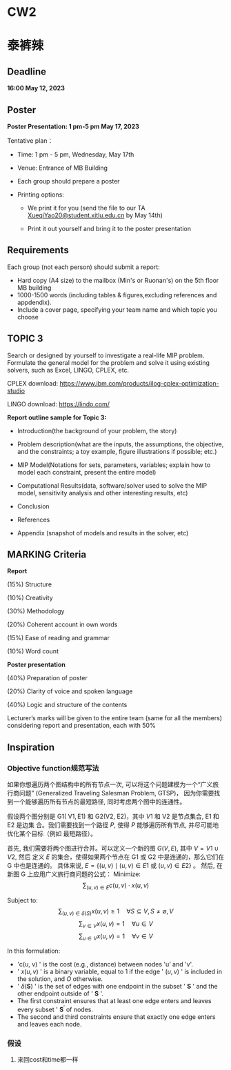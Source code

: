 # CW2

# 泰裤辣

## Deadline

 **16:00 May 12, 2023**

## Poster

**Poster Presentation: 1 pm-5 pm May 17, 2023**

Tentative plan：

- Time: 1 pm - 5 pm, Wednesday, May 17th

- Venue: Entrance of MB Building

- Each group should prepare a poster

- Printing options:

  - We print it for you (send the file to our TA XueqiYao20@student.xitlu.edu.cn by May 14th)

  - Print it out yourself and bring it to the poster presentation

## Requirements

Each group (not each person) should submit a report:

- Hard copy (A4 size) to the mailbox (Min's or Ruonan's) on the 5th floor MB building
- 1000-1500 words (including tables & figures,excluding references and appdendix).
- Include a cover page, specifying your team name and which topic you choose

## TOPIC 3

Search or designed by yourself to investigate a real-life MIP problem. Formulate the general model for the problem and solve it using existing solvers, such as Excel, LINGO, CPLEX, etc.

CPLEX download: <https://www.ibm.com/products/ilog-cplex-optimization-studio>

LINGO download: <https://lindo.com/>

**Report outline sample for Topic 3:**

- Introduction(the background of your problem, the story)

- Problem description(what are the inputs, the assumptions, the objective, and the constraints; a toy example, figure illustrations if possible; etc.)

- MIP Model(Notations for sets, parameters, variables; explain how to model each constraint, present the entire model)

- Computational Results(data, software/solver used to solve the MIP model, sensitivity analysis and other interesting results, etc)

- Conclusion

- References

- Appendix (snapshot of models and results in the solver, etc)

## MARKING Criteria

**Report**

(15%) Structure

(10%) Creativity

(30%) Methodology

(20%) Coherent account in own words

(15%) Ease of reading and grammar

(10%) Word count

**Poster presentation**

(40%) Preparation of poster

(20%) Clarity of voice and spoken language

(40%) Logic and structure of the contents

Lecturer’s marks will be given to the entire team (same for all the members) considering report and presentation, each with 50%

## Inspiration

### Objective function规范写法

如果你想遍历两个图结构中的所有节点一次, 可以将这个问题建模为一个“广义旅行商问题” (Generalized Traveling Salesman Problem, GTSP)， 因为你需要找到一个能够遍历所有节点的最短路径, 同时考虑两个图中的连通性。

假设两个图分别是 $\mathrm{G} 1(\mathrm{~V} 1, \mathrm{E} 1)$ 和 G2(V2, E2)，其中 $V 1$ 和 $\mathrm{V} 2$ 是节点集合, E1 和 E2 是边集 合。我们需要找到一个路径 $P$, 使得 $P$ 能够遍历所有节点, 并尽可能地优化某个目标（例如 最短路径）。

首先, 我们需要将两个图进行合并。可以定义一个新的图 $G(V, E)$, 其中 $V=V 1 \cup V 2$, 然后 定义 $E$ 的集合，使得如果两个节点在 G1 或 G2 中是连通的，那么它们在 G 中也是连通的。
具体来说, $E=\{(u, v) \mid(u, v) \in E 1$ 或 $(u, v) \in E 2\}$ 。
然后, 在新图 G 上应用广义旅行商问题的公式：
Minimize:
$$\sum_{(u, v) \in E} c(u, v) \cdot x(u, v)$$

Subject to:
$$\sum_{(u, v) \in \delta(S)} x(u, v) \geq 1 \quad \forall S \subseteq V, S \neq \emptyset, V$$
$$\sum_{v \in V} x(u, v) = 1 \quad \forall u \in V$$
$$\sum_{u \in V} x(u, v) = 1 \quad \forall v \in V$$

In this formulation:

- 'c(u, v) ' is the cost (e.g., distance) between nodes 'u’ and 'v'.
- ' $x(u, v)$ ' is a binary variable, equal to 1 if the edge ' $(u, v)$ ' is included in the solution, and $O$ otherwise.
- ' $\delta(\mathbf{S})$ ' is the set of edges with one endpoint in the subset ' $\mathbf{S}$ ' and the other endpoint outside of ' $\mathbf{S}$ '.
- The first constraint ensures that at least one edge enters and leaves every subset ' $\mathbf{S}^{\text {' }}$ of nodes.
- The second and third constraints ensure that exactly one edge enters and leaves each node.

### 假设

1. 来回cost和time都一样
